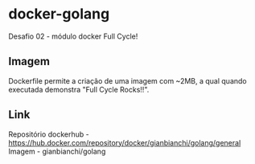 # docker-golang
Desafio 02 - módulo docker Full Cycle!

## Imagem
Dockerfile permite a criação de uma imagem com ~2MB, a qual quando executada demonstra "Full Cycle Rocks!!".

## Link
Repositório dockerhub - https://hub.docker.com/repository/docker/gianbianchi/golang/general
Imagem - gianbianchi/golang
